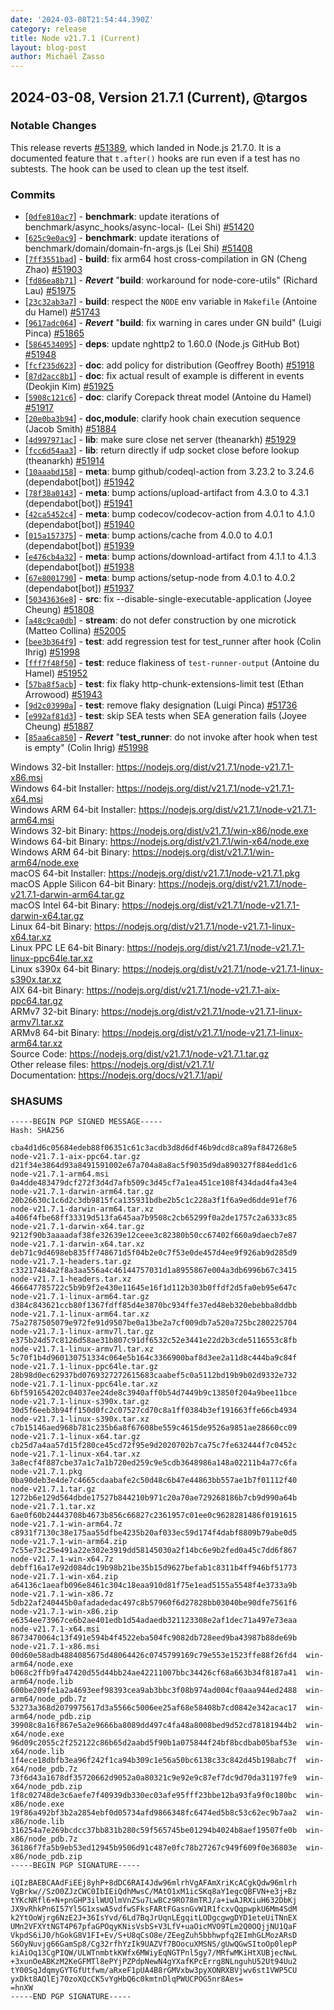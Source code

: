```yaml
---
date: '2024-03-08T21:54:44.390Z'
category: release
title: Node v21.7.1 (Current)
layout: blog-post
author: Michaël Zasso
---
```


## 2024-03-08, Version 21.7.1 (Current), @targos

### Notable Changes

This release reverts [#51389](https://github.com/nodejs/node/pull/51389), which
landed in Node.js 21.7.0. It is a documented feature that `t.after()` hooks are
run even if a test has no subtests. The hook can be used to clean up the test
itself.

### Commits

- \[[`0dfe810ac7`](https://github.com/nodejs/node/commit/0dfe810ac7)] - **benchmark**: update iterations of benchmark/async_hooks/async-local- (Lei Shi) [#51420](https://github.com/nodejs/node/pull/51420)
- \[[`625c9e0ac9`](https://github.com/nodejs/node/commit/625c9e0ac9)] - **benchmark**: update iterations of benchmark/domain/domain-fn-args.js (Lei Shi) [#51408](https://github.com/nodejs/node/pull/51408)
- \[[`7ff3551bad`](https://github.com/nodejs/node/commit/7ff3551bad)] - **build**: fix arm64 host cross-compilation in GN (Cheng Zhao) [#51903](https://github.com/nodejs/node/pull/51903)
- \[[`fd86ea8b71`](https://github.com/nodejs/node/commit/fd86ea8b71)] - _**Revert**_ "**build**: workaround for node-core-utils" (Richard Lau) [#51975](https://github.com/nodejs/node/pull/51975)
- \[[`23c32ab3a7`](https://github.com/nodejs/node/commit/23c32ab3a7)] - **build**: respect the `NODE` env variable in `Makefile` (Antoine du Hamel) [#51743](https://github.com/nodejs/node/pull/51743)
- \[[`9617adc064`](https://github.com/nodejs/node/commit/9617adc064)] - _**Revert**_ "**build**: fix warning in cares under GN build" (Luigi Pinca) [#51865](https://github.com/nodejs/node/pull/51865)
- \[[`5864534095`](https://github.com/nodejs/node/commit/5864534095)] - **deps**: update nghttp2 to 1.60.0 (Node.js GitHub Bot) [#51948](https://github.com/nodejs/node/pull/51948)
- \[[`fcf235d623`](https://github.com/nodejs/node/commit/fcf235d623)] - **doc**: add policy for distribution (Geoffrey Booth) [#51918](https://github.com/nodejs/node/pull/51918)
- \[[`87d2acc8b1`](https://github.com/nodejs/node/commit/87d2acc8b1)] - **doc**: fix actual result of example is different in events (Deokjin Kim) [#51925](https://github.com/nodejs/node/pull/51925)
- \[[`5908c121c6`](https://github.com/nodejs/node/commit/5908c121c6)] - **doc**: clarify Corepack threat model (Antoine du Hamel) [#51917](https://github.com/nodejs/node/pull/51917)
- \[[`20e0ba3b94`](https://github.com/nodejs/node/commit/20e0ba3b94)] - **doc,module**: clarify hook chain execution sequence (Jacob Smith) [#51884](https://github.com/nodejs/node/pull/51884)
- \[[`4d997971ac`](https://github.com/nodejs/node/commit/4d997971ac)] - **lib**: make sure close net server (theanarkh) [#51929](https://github.com/nodejs/node/pull/51929)
- \[[`fcc6d54aa3`](https://github.com/nodejs/node/commit/fcc6d54aa3)] - **lib**: return directly if udp socket close before lookup (theanarkh) [#51914](https://github.com/nodejs/node/pull/51914)
- \[[`10aaabd158`](https://github.com/nodejs/node/commit/10aaabd158)] - **meta**: bump github/codeql-action from 3.23.2 to 3.24.6 (dependabot\[bot]) [#51942](https://github.com/nodejs/node/pull/51942)
- \[[`78f38a0143`](https://github.com/nodejs/node/commit/78f38a0143)] - **meta**: bump actions/upload-artifact from 4.3.0 to 4.3.1 (dependabot\[bot]) [#51941](https://github.com/nodejs/node/pull/51941)
- \[[`42ca5452c4`](https://github.com/nodejs/node/commit/42ca5452c4)] - **meta**: bump codecov/codecov-action from 4.0.1 to 4.1.0 (dependabot\[bot]) [#51940](https://github.com/nodejs/node/pull/51940)
- \[[`015a157375`](https://github.com/nodejs/node/commit/015a157375)] - **meta**: bump actions/cache from 4.0.0 to 4.0.1 (dependabot\[bot]) [#51939](https://github.com/nodejs/node/pull/51939)
- \[[`e476cb4a32`](https://github.com/nodejs/node/commit/e476cb4a32)] - **meta**: bump actions/download-artifact from 4.1.1 to 4.1.3 (dependabot\[bot]) [#51938](https://github.com/nodejs/node/pull/51938)
- \[[`67e8001790`](https://github.com/nodejs/node/commit/67e8001790)] - **meta**: bump actions/setup-node from 4.0.1 to 4.0.2 (dependabot\[bot]) [#51937](https://github.com/nodejs/node/pull/51937)
- \[[`50343636e8`](https://github.com/nodejs/node/commit/50343636e8)] - **src**: fix --disable-single-executable-application (Joyee Cheung) [#51808](https://github.com/nodejs/node/pull/51808)
- \[[`a48c9ca0db`](https://github.com/nodejs/node/commit/a48c9ca0db)] - **stream**: do not defer construction by one microtick (Matteo Collina) [#52005](https://github.com/nodejs/node/pull/52005)
- \[[`bee3b364f9`](https://github.com/nodejs/node/commit/bee3b364f9)] - **test**: add regression test for test_runner after hook (Colin Ihrig) [#51998](https://github.com/nodejs/node/pull/51998)
- \[[`fff7f48f50`](https://github.com/nodejs/node/commit/fff7f48f50)] - **test**: reduce flakiness of `test-runner-output` (Antoine du Hamel) [#51952](https://github.com/nodejs/node/pull/51952)
- \[[`57ba8f5acb`](https://github.com/nodejs/node/commit/57ba8f5acb)] - **test**: fix flaky http-chunk-extensions-limit test (Ethan Arrowood) [#51943](https://github.com/nodejs/node/pull/51943)
- \[[`9d2c03990a`](https://github.com/nodejs/node/commit/9d2c03990a)] - **test**: remove flaky designation (Luigi Pinca) [#51736](https://github.com/nodejs/node/pull/51736)
- \[[`e992af81d3`](https://github.com/nodejs/node/commit/e992af81d3)] - **test**: skip SEA tests when SEA generation fails (Joyee Cheung) [#51887](https://github.com/nodejs/node/pull/51887)
- \[[`85aa6ca850`](https://github.com/nodejs/node/commit/85aa6ca850)] - _**Revert**_ "**test_runner**: do not invoke after hook when test is empty" (Colin Ihrig) [#51998](https://github.com/nodejs/node/pull/51998)

Windows 32-bit Installer: https://nodejs.org/dist/v21.7.1/node-v21.7.1-x86.msi \
Windows 64-bit Installer: https://nodejs.org/dist/v21.7.1/node-v21.7.1-x64.msi \
Windows ARM 64-bit Installer: https://nodejs.org/dist/v21.7.1/node-v21.7.1-arm64.msi \
Windows 32-bit Binary: https://nodejs.org/dist/v21.7.1/win-x86/node.exe \
Windows 64-bit Binary: https://nodejs.org/dist/v21.7.1/win-x64/node.exe \
Windows ARM 64-bit Binary: https://nodejs.org/dist/v21.7.1/win-arm64/node.exe \
macOS 64-bit Installer: https://nodejs.org/dist/v21.7.1/node-v21.7.1.pkg \
macOS Apple Silicon 64-bit Binary: https://nodejs.org/dist/v21.7.1/node-v21.7.1-darwin-arm64.tar.gz \
macOS Intel 64-bit Binary: https://nodejs.org/dist/v21.7.1/node-v21.7.1-darwin-x64.tar.gz \
Linux 64-bit Binary: https://nodejs.org/dist/v21.7.1/node-v21.7.1-linux-x64.tar.xz \
Linux PPC LE 64-bit Binary: https://nodejs.org/dist/v21.7.1/node-v21.7.1-linux-ppc64le.tar.xz \
Linux s390x 64-bit Binary: https://nodejs.org/dist/v21.7.1/node-v21.7.1-linux-s390x.tar.xz \
AIX 64-bit Binary: https://nodejs.org/dist/v21.7.1/node-v21.7.1-aix-ppc64.tar.gz \
ARMv7 32-bit Binary: https://nodejs.org/dist/v21.7.1/node-v21.7.1-linux-armv7l.tar.xz \
ARMv8 64-bit Binary: https://nodejs.org/dist/v21.7.1/node-v21.7.1-linux-arm64.tar.xz \
Source Code: https://nodejs.org/dist/v21.7.1/node-v21.7.1.tar.gz \
Other release files: https://nodejs.org/dist/v21.7.1/ \
Documentation: https://nodejs.org/docs/v21.7.1/api/

### SHASUMS

```
-----BEGIN PGP SIGNED MESSAGE-----
Hash: SHA256

cba4d1d6c05684edeb88f06351c61c3acdb3d8d6df46b9dcd8ca89af847268e5  node-v21.7.1-aix-ppc64.tar.gz
d21f34e3864d93a8491591002e67a704a8a8ac5f9035d9da890327f884edd1c6  node-v21.7.1-arm64.msi
0a4dde483479dcf272f3d4d7afb509c3d45cf7a1ea451ce108f434dad4fa43e4  node-v21.7.1-darwin-arm64.tar.gz
20b26630c1c6d2c3db9815fca135931bdbe2b5c1c228a3f1f6a9ed6dde91ef76  node-v21.7.1-darwin-arm64.tar.xz
a406f4fbe68ff33319d513fa645aa7b9508c2cb65299f0a2de1757c2a6333c85  node-v21.7.1-darwin-x64.tar.gz
9212f90b3aaaadaf38fe32639e12ceee3c82380b50cc67402f660a9daecb7e87  node-v21.7.1-darwin-x64.tar.xz
deb71c9d4698eb835ff748671d5f04b2e0c7f53e0de457d4ee9f926ab9d285d9  node-v21.7.1-headers.tar.gz
c33217484a2f8a3aa556a4c46144757031d1a8955867e004a3db6996b67c3415  node-v21.7.1-headers.tar.xz
466647785722c5b9b9f2e430e11645e16f1d112b303b0ffdf2d5fa0eb95e647c  node-v21.7.1-linux-arm64.tar.gz
d384c843621ccb80f1367fdff85d4e3870bc934ffe37ed48eb320ebebba8ddbb  node-v21.7.1-linux-arm64.tar.xz
75a2787505079e972fe91d9507be0a13be2a7cf009db7a520a725bc280225704  node-v21.7.1-linux-armv7l.tar.gz
e375b24d57c8126d58ae31b807c91df6532c52e3441e22d2b3cde5116553c8fb  node-v21.7.1-linux-armv7l.tar.xz
5c70f1b4d960130751334c064e5b164c3366900baf8d3ee2a11d8c444ba9c84f  node-v21.7.1-linux-ppc64le.tar.gz
28b98d0ec62937bd0769327272615683caabef5c0a5112bd19b9b02d9332e732  node-v21.7.1-linux-ppc64le.tar.xz
6bf591654202c04037ee24de8c3940aff0b54d7449b9c13850f204a9bee11bce  node-v21.7.1-linux-s390x.tar.gz
30d5f6eeb3b94ff150d0fc2c07527cd70c8a1ff0384b3ef191663ffe66cb4934  node-v21.7.1-linux-s390x.tar.xz
c7b15146aed968b781c235b6a8f67608be559c4615de9526a9851ae28660cc09  node-v21.7.1-linux-x64.tar.gz
cb25d7a4aa57d15f280ce45cd72f95e9d2020702b7ca75c7fe632444f7c0452c  node-v21.7.1-linux-x64.tar.xz
3a8ecf4f887cbe37a1c7a1b720ed259c9e5cdb3648986a148a02211b4a77c6fa  node-v21.7.1.pkg
0ba90deb3e4de7c4665cdaabafe2c50d48c6b47e44863bb557ae1b7f01112f40  node-v21.7.1.tar.gz
1272b6e129d564dbde17527b844210b971c20a70ae729268186b7cb9d990a64b  node-v21.7.1.tar.xz
6ae0f60b24443708b4673b856c66827c2361957c01ee0c9628281486f0191615  node-v21.7.1-win-arm64.7z
c8931f7130c38e175aa55dfbe4235b20af033ec59d174f4dabf8809b79abe0d5  node-v21.7.1-win-arm64.zip
7c55e73c25e491a22e302e3919dd58145030a2f14bc6e9b2fed0a45c7dd6f867  node-v21.7.1-win-x64.7z
debff16a17e92d084dc19b98b21be35b15d9627befab1c8311b4ff946bf51773  node-v21.7.1-win-x64.zip
a64136c1aeafb096e8461c304c18eaa910d81f75e1ead5155a5548f4e3733a9b  node-v21.7.1-win-x86.7z
5db22af240445b0afadadedac497c8b57960f6d27828bb03040be90dfe7561f6  node-v21.7.1-win-x86.zip
e6354ee73967ce6b2ae401edb1d54adaedb321123308e2af1dec71a497e73eaa  node-v21.7.1-x64.msi
8673470064c13f491e594b4f4522eba504fc9082db728eed9ba43987b88de69b  node-v21.7.1-x86.msi
00d60e58adb4884085675d48064426c0745799169c79e553e1523ffe88f26fd4  win-arm64/node.exe
b068c2ffb9fa47420d55d44bb24ae42211007bbc34426cf68a663b34f8187a41  win-arm64/node.lib
600be209fe1a2a4693eef98393cea9ab3bbc3f08b974ad004cf0aaa944ed2488  win-arm64/node_pdb.7z
53273a368d2079975617d3a5566c5006ee25af68e58408b7cd0842e342acac17  win-arm64/node_pdb.zip
39908c8a16f867e5a2e9666ba8089dd497c4fa48a8008bed9d52cd78181944b2  win-x64/node.exe
96d09c2055c2f252122c86b65d2aabd5f90b1a075844f24bf8bcdbab05baf53e  win-x64/node.lib
1f4ece18dbfb3ea96f242f1ca94b309c1e56a50bc6138c33c842d45b198abc7f  win-x64/node_pdb.7z
73f6d43a1678df35720662d9052a0a80321c9e92e9c87ef7dc9d70da31197fe9  win-x64/node_pdb.zip
1f8c02748de3c6aefe7f40939db330ec03afe95fff23bbe12ba93fa9f0c180bc  win-x86/node.exe
19f86a492bf3b2a2854ebf0d05734afd9866348fc6474ed5b8c53c62ec9b7aa2  win-x86/node.lib
316254a7e269bcdcc37bb831b280c59f565745be01294b4024b8aef19507fe0b  win-x86/node_pdb.7z
36186f7fa5b9eb53ed12945b9506d91c487e0fc78b27267c949f609f0e36803e  win-x86/node_pdb.zip
-----BEGIN PGP SIGNATURE-----

iQIzBAEBCAAdFiEEj8yhP+8dDC6RAI4Jdw96mlrhVgAFAmXriKcACgkQdw96mlrh
VgBrkw//SzO0ZJzCWC0IbIEiQdhMwsC/MAtO1xM1icSKq8aY1egcQBFVN+e3j+Bz
tYKcNRfl6+N+pnGHP3ilWUQlmVnZSu7LwBCz9RO78mTRJ/a+iwAJRXiuH632DbKj
JX9vRhkPn6I57Yl5G1xswA5vdfwSFksFARtFGasnGvW1R1fcxvQqpwpkU6Mm4SdM
k2YtOoWjrg6NzE2J+36IsYvd/6Ld7BqJrUqnLEgqitLODgcgwgDYD1eteUiTNnEX
UMn2VFXYtNGT4P67pfaGPOqyKNisVsbS+V3LfV+uaOicMVO9TLm2Q0OQjjNU1QaF
VkpdS6iJ0/hGokG8V1FI+Ev/S+U8qCsO8e/ZEegZuh5bbhwpfq2EImhGLMozARsD
S6OyNuvjg66GamSp8/Cg32rfhYzIk9UAZVf7BOocuXMSNS/gUwQGwSItoOp0lepP
kiAiOq13CgPIQW/ULWTnmbtkKWfx6MWiyEqNGTPnl5gy7/MRfwMKiHtXUBjecNwL
+3xunOeABKzM2KeGFMTl8ePYjPZPdpNewN4gYXafKPcErrg8NLnguhU52Ut94Uu2
tY00SqJdqmyGYTGfUtfwm/aRxeF1pUA4B8rGMVxbw3pyXONRXBVjwv6st1VWP5CU
yxDkt8AQlEj70zoXQcCK5vYgHbQ6c0kmtnDlqPWUCPOG5nr8Aes=
=hnXW
-----END PGP SIGNATURE-----
```
